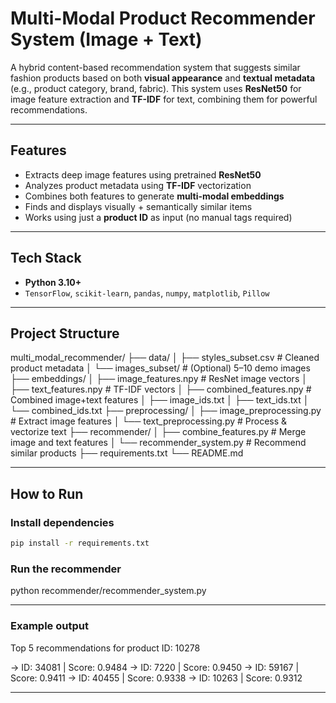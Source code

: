 #  Multi-Modal Product Recommender System (Image + Text)

A hybrid content-based recommendation system that suggests similar fashion products based on both **visual appearance** and **textual metadata** (e.g., product category, brand, fabric). This system uses **ResNet50** for image feature extraction and **TF-IDF** for text, combining them for powerful recommendations.

---

##  Features

-  Extracts deep image features using pretrained **ResNet50**
-  Analyzes product metadata using **TF-IDF** vectorization
-  Combines both features to generate **multi-modal embeddings**
-  Finds and displays visually + semantically similar items
-  Works using just a **product ID** as input (no manual tags required)

---

##  Tech Stack

- **Python 3.10+**
- `TensorFlow`, `scikit-learn`, `pandas`, `numpy`, `matplotlib`, `Pillow`

---

##  Project Structure

multi_modal_recommender/
├── data/
│ ├── styles_subset.csv # Cleaned product metadata
│ └── images_subset/ # (Optional) 5–10 demo images
├── embeddings/
│ ├── image_features.npy # ResNet image vectors
│ ├── text_features.npy # TF-IDF vectors
│ ├── combined_features.npy # Combined image+text features
│ ├── image_ids.txt
│ ├── text_ids.txt
│ └── combined_ids.txt
├── preprocessing/
│ ├── image_preprocessing.py # Extract image features
│ └── text_preprocessing.py # Process & vectorize text
├── recommender/
│ ├── combine_features.py # Merge image and text features
│ └── recommender_system.py # Recommend similar products
├── requirements.txt
└── README.md

---

##  How to Run

### Install dependencies
```bash
pip install -r requirements.txt
```

### Run the recommender

python recommender/recommender_system.py

---

### Example output

Top 5 recommendations for product ID: 10278

→ ID: 34081 | Score: 0.9484
→ ID: 7220 | Score: 0.9450
→ ID: 59167 | Score: 0.9411
→ ID: 40455 | Score: 0.9338
→ ID: 10263 | Score: 0.9312

---
